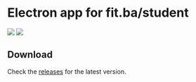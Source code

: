 # Electron app for fit.ba/student

<a href="https://discord.gg/vZRrpBXFNT"><img src="https://img.shields.io/discord/787773373748740128?label=Discord%20Server&style=for-the-badge"></img></a>
<img src="https://img.shields.io/github/repo-size/omznc/FIT-desktop?style=for-the-badge"></img><br>

## Download

Check the [releases](https://github.com/omznc/FIT-Desktop/releases) for the latest version.

